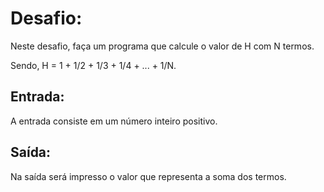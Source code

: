 # Desafio:

Neste desafio, faça um programa que calcule o valor de H com N termos. 

Sendo, H = 1 + 1/2 + 1/3 + 1/4 + ... + 1/N. 

## Entrada:

A entrada consiste em um número inteiro positivo. 

## Saída:

Na saída será impresso o valor que representa a soma dos termos.

